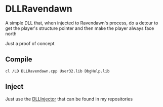 # DLLRavendawn

A simple DLL that, when injected to Ravendawn's process, do a detour to get the player's structure pointer and then make the player always face north

Just a proof of concept

## Compile

`cl /LD DLLRavendawn.cpp User32.lib DbgHelp.lib`

## Inject

Just use the [DLLInjector](https://github.com/barongello/DLLInjector) that can be found in my repositories
